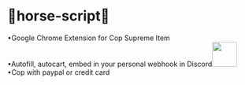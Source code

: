 # 🐴horse-script🐴
•Google Chrome Extension for Cop Supreme Item<br>
•Autofill, autocart, embed in your personal webhook in Discord<img style ='width:50px' src='https://user-images.githubusercontent.com/59373930/118838653-280e6700-b8c6-11eb-80bb-c4821c77e699.png'></img>
<br>
•Cop with paypal or credit card<br>
